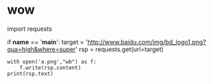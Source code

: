 # wow
import requests

if __name__ == '__main__':
    target = 'http://www.baidu.com/img/bd_logo1.png?qua=high&where=super'
    rsp = requests.get(url=target)

    with open('a.png',"wb") as f:
        f.write(rsp.content)
    print(rsp.text)

